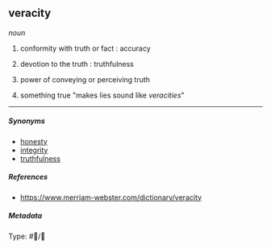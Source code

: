 ## veracity

*noun*

1. conformity with truth or fact : accuracy

1. devotion to the truth : truthfulness

1. power of conveying or perceiving truth

1. something true
   "makes lies sound like *veracities*"

---

##### Synonyms

* [honesty](honesty.md)
* [integrity](integrity.md)
* [truthfulness](truthfulness.md)

##### References

* https://www.merriam-webster.com/dictionary/veracity

##### Metadata

Type: #💬/💬 

